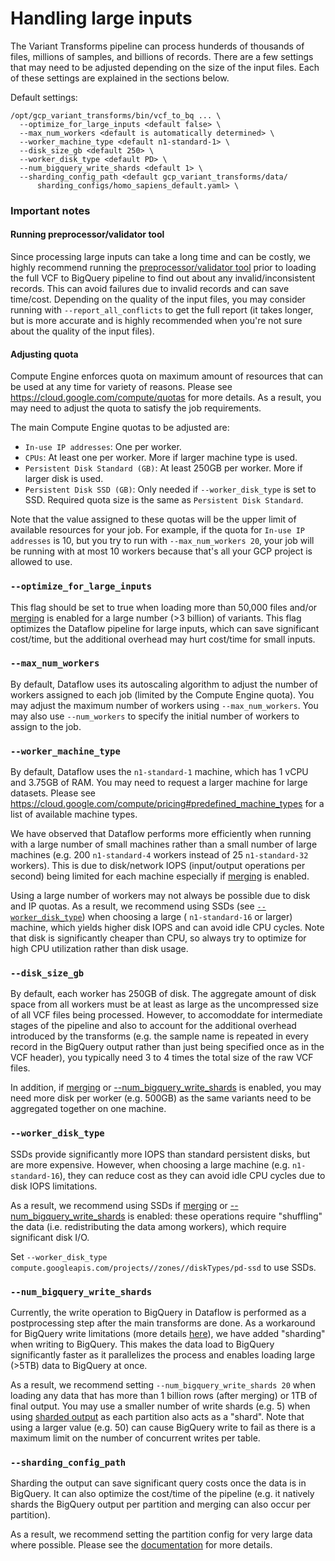 # Handling large inputs

The Variant Transforms pipeline can process hunderds of thousands of files,
millions of samples, and billions of records. There are a few settings that
may need to be adjusted depending on the size of the input files. Each of these
settings are explained in the sections below.

Default settings:

```
/opt/gcp_variant_transforms/bin/vcf_to_bq ... \
  --optimize_for_large_inputs <default false> \
  --max_num_workers <default is automatically determined> \
  --worker_machine_type <default n1-standard-1> \
  --disk_size_gb <default 250> \
  --worker_disk_type <default PD> \
  --num_bigquery_write_shards <default 1> \
  --sharding_config_path <default gcp_variant_transforms/data/
      sharding_configs/homo_sapiens_default.yaml> \
```

### Important notes

#### Running preprocessor/validator tool

Since processing large inputs can take a long time and can be costly, we highly
recommend running the [preprocessor/validator tool](vcf_files_preprocessor.md)
prior to loading the full VCF to BigQuery pipeline to find out about any
invalid/inconsistent records. This can avoid failures due to invalid records
and can save time/cost. Depending on the quality of the input files, you may
consider running with `--report_all_conflicts` to get the full report (it takes
longer, but is more accurate and is highly recommended when you're not sure
about the quality of the input files).

#### Adjusting quota

Compute Engine enforces quota on maximum amount of resources that can be used
at any time for variety of reasons. Please see
https://cloud.google.com/compute/quotas for more details. As a result, you may
need to adjust the quota to satisfy the job requirements.

The main Compute Engine quotas to be adjusted are:
* `In-use IP addresses`: One per worker.
* `CPUs`: At least one per worker. More if larger machine type is used.
* `Persistent Disk Standard (GB)`: At least 250GB per worker. More if larger
  disk is used.
* `Persistent Disk SSD (GB)`: Only needed if `--worker_disk_type` is set to SSD.
  Required quota size is the same as `Persistent Disk Standard`.

Note that the value assigned to these quotas will be the upper limit of
available resources for your job. For example, if the quota for
`In-use IP addresses` is 10, but you try to run with `--max_num_workers 20`,
your job will be running with at most 10 workers because that's all your GCP
project is allowed to use.

### `--optimize_for_large_inputs`

This flag should be set to true when loading more than 50,000 files and/or
[merging](variant_merging.md) is enabled for a large number (>3 billion)
of variants. This flag optimizes the Dataflow pipeline for large inputs, which
can save significant cost/time, but the additional overhead may hurt cost/time
for small inputs.

### `--max_num_workers`

By default, Dataflow uses its autoscaling algorithm to adjust the number of
workers assigned to each job (limited by the Compute Engine quota). You may
adjust the maximum number of workers using `--max_num_workers`. You may also use
`--num_workers` to specify the initial number of workers to assign to the job.

### `--worker_machine_type`

By default, Dataflow uses the `n1-standard-1` machine, which has 1 vCPU and
3.75GB of RAM. You may need to request a larger machine for large datasets.
Please see https://cloud.google.com/compute/pricing#predefined_machine_types
for a list of available machine types.

We have observed that Dataflow performs more efficiently when running
with a large number of small machines rather than a small number of large
machines (e.g. 200 `n1-standard-4` workers instead of 25 `n1-standard-32`
workers). This is due to disk/network IOPS (input/output operations per second)
being limited for each machine especially if [merging](variant_merging.md) is
enabled.

Using a large number of workers may not always be possible due to disk and
IP quotas. As a result, we recommend using SSDs (see
[`--worker_disk_type`](#--worker_disk_type)) when choosing a large (
`n1-standard-16` or larger) machine, which yields higher disk IOPS and can avoid
idle CPU cycles. Note that disk is significantly cheaper than CPU, so always try
to optimize for high CPU utilization rather than disk usage.

### `--disk_size_gb`

By default, each worker has 250GB of disk. The aggregate amount of disk space
from all workers must be at least as large as the uncompressed size of all VCF
files being processed. However, to accomoddate for intermediate stages of the
pipeline and also to account for the additional overhead introduced by the
transforms (e.g. the sample name is repeated in every record in the BigQuery
output rather than just being specified once as in the VCF header), you
typically need 3 to 4 times the total size of the raw VCF files.

In addition, if [merging](variant_merging.md) or
[--num_bigquery_write_shards](#--num_bigquery_write_shards) is enabled, you may
need more disk per worker (e.g. 500GB) as the same variants need to be
aggregated together on one machine.

### `--worker_disk_type`

SSDs provide significantly more IOPS than standard persistent disks, but are
more expensive. However, when choosing a large machine (e.g. `n1-standard-16`),
they can reduce cost as they can avoid idle CPU cycles due to disk IOPS
limitations.

As a result, we recommend using SSDs if [merging](variant_merge.md) or
[--num_bigquery_write_shards](#--num_bigquery_write_shards) is enabled: these
operations require "shuffling" the data (i.e. redistributing the data among
workers), which require significant disk I/O.

Set
`--worker_disk_type compute.googleapis.com/projects//zones//diskTypes/pd-ssd`
to use SSDs.

### `--num_bigquery_write_shards`

Currently, the write operation to BigQuery in Dataflow is performed as a
postprocessing step after the main transforms are done. As a workaround for
BigQuery write limitations (more details
[here](https://github.com/googlegenomics/gcp-variant-transforms/issues/199)),
we have added "sharding" when writing to BigQuery. This makes the data load
to BigQuery significantly faster as it parallelizes the process and enables
loading large (>5TB) data to BigQuery at once.

As a result, we recommend setting `--num_bigquery_write_shards 20` when loading
any data that has more than 1 billion rows (after merging) or 1TB of final
output. You may use a smaller number of write shards (e.g. 5) when using
[sharded output](#--sharding_config_path) as each partition also acts as a
"shard". Note that using a larger value (e.g. 50) can cause BigQuery write to
fail as there is a maximum limit on the number of concurrent writes per table.

### `--sharding_config_path`

Sharding the output can save significant query costs once the data is in
BigQuery. It can also optimize the cost/time of the pipeline (e.g. it natively
shards the BigQuery output per partition and merging can also occur per
partition).

As a result, we recommend setting the partition config for very large data
where possible. Please see the [documentation](sharding.md) for more
details.
